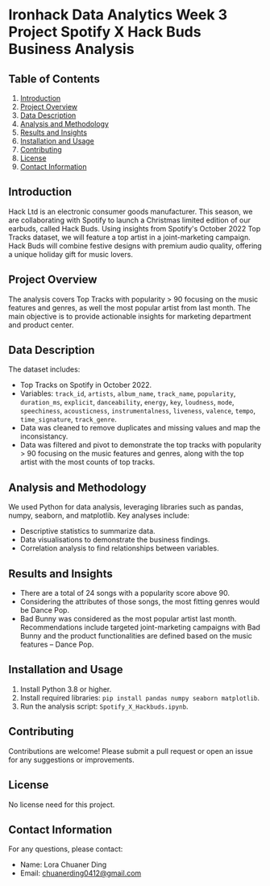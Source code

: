 # Ironhack Data Analytics Week 3 Project Spotify X Hack Buds Business Analysis

## Table of Contents

1. [Introduction](#introduction)
2. [Project Overview](#project-overview)
3. [Data Description](#data-description)
4. [Analysis and Methodology](#analysis-and-methodology)
5. [Results and Insights](#results-and-insights)
6. [Installation and Usage](#installation-and-usage)
7. [Contributing](#contributing)
8. [License](#license)
9. [Contact Information](#contact-information)

## Introduction

Hack Ltd is an electronic consumer goods manufacturer. This season, we are collaborating with Spotify to launch a Christmas limited edition of our earbuds, called Hack Buds. Using insights from Spotify's October 2022 Top Tracks dataset, we will feature a top artist in a joint-marketing campaign. Hack Buds will combine festive designs with premium audio quality, offering a unique holiday gift for music lovers.

## Project Overview

The analysis covers Top Tracks with popularity > 90 focusing on the music features and genres, as well the most popular artist from last month. The main objective is to provide actionable insights for marketing department and product center. 

## Data Description

The dataset includes:

- Top Tracks on Spotify in October 2022.
- Variables: `track_id`, `artists`, `album_name`, `track_name`, `popularity`, `duration_ms`, `explicit`, `danceability`, `energy`, `key`, `loudness`, `mode`, `speechiness`, `acousticness`, `instrumentalness`, `liveness`, `valence`, `tempo`, `time_signature`, `track_genre`.
- Data was cleaned to remove duplicates and missing values and map the inconsistancy.
- Data was filtered and pivot to demonstrate the top tracks with popularity > 90 focusing on the music features and genres, along with the top artist with the most counts of top tracks.

## Analysis and Methodology

We used Python for data analysis, leveraging libraries such as pandas, numpy, seaborn, and matplotlib. Key analyses include:

- Descriptive statistics to summarize data.
- Data visualisations to demonstrate the business findings.
- Correlation analysis to find relationships between variables.

## Results and Insights

- There are a total of 24 songs with a popularity score above 90.
- Considering the attributes of those songs, the most fitting genres would be Dance Pop.
- Bad Bunny was considered as the most popular artist last month.
  Recommendations include targeted joint-marketing campaigns with Bad Bunny and the product functionalities are defined based on the music features – Dance Pop.

## Installation and Usage

1. Install Python 3.8 or higher.
2. Install required libraries: `pip install pandas numpy seaborn matplotlib`.
3. Run the analysis script: `Spotify_X_Hackbuds.ipynb`.

## Contributing

Contributions are welcome! Please submit a pull request or open an issue for any suggestions or improvements.

## License

No license need for this project.

## Contact Information

For any questions, please contact:

- Name: Lora Chuaner Ding
- Email: chuanerding0412@gmail.com
